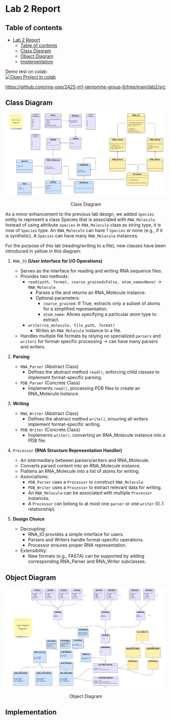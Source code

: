 # Lab 2 Report

## Table of contents

- [Lab 2 Report](#lab-2-report)
  - [Table of contents](#table-of-contents)
  - [Class Diagram](#class-diagram)
  - [Object Diagram](#object-diagram)
  - [Implementation](#implementation)

Demo test on colab:   
<a href="https://colab.research.google.com/github/rna-oop/2425-m1-geniomhe-group-6/tree/main/lab2/demo.ipynb" target="_parent"><img src="https://colab.research.google.com/assets/colab-badge.svg" alt="Open Project in colab"/></a> 

https://github.com/rna-oop/2425-m1-geniomhe-group-6/tree/main/lab2/src

## Class Diagram

<p align='center'>
<img src='./model/Class-Diagram.jpg' alt='class diagram'>
<figcaption align='center'>Class Diagram</figcaption>
</p>

As a minor enhancement to the previous lab design, we added `Species` entity to represent a class Species that is associated with `RNA_Molecule`. Instead of using attribute `species` in `RNA_Molecule` class as string type, it is now of `Species` type. An `RNA_Molecule` can have 1 `Species` or none (e.g., if it is synthetic). A `Species` can have many `RNA_Molecule` instances.

For the purpose of this lab (reading/writing to a file), new classes have been introduced in yellow in this diagram: 

1. `RNA_IO` **(User Interface for I/O Operations)**
    - Serves as the interface for reading and writing RNA sequence files.
    - Provides two methods:
        - `read(path, format, coarse_grained=False, atom_name=None)` → `RNA_Molecule`
            - Parses a file and returns an RNA_Molecule instance.
            - Optional parameters:
                - `coarse_grained`: If True, extracts only a subset of atoms for a simplified representation.
                - `atom_name`: Allows specifying a particular atom type to extract.
        - `write(rna_molecule, file_path, format)`
            - Writes an `RNA_Molecule` instance to a file.
    - Handles multiple file formats by relying on specialized `parsers` and `writers` for format-specific processing → can have many parsers and writers.

2. **Parsing** 
    - `RNA_Parser` (Abstract Class)
        - Defines the abstract method `read()`, enforcing child classes to implement format-specific parsing.
    - `PDB_Parser` (Concrete Class)
        - Implements `read()`, processing PDB files to create an RNA_Molecule instance.
  
3. **Writing**
    -  `RNA_Writer` (Abstract Class)
       - Defines the abstract method `write()`, ensuring all writers implement format-specific writing.
    - `PDB_Writer` (Concrete Class)
        - Implements `write()`, converting an RNA_Molecule instance into a PDB file.

4. `Processor` **(RNA Structure Representation Handler)**
    - An intermediary between parsers/writers and RNA_Molecule.
    - Converts parsed content into an RNA_Molecule instance.
    - Flattens an RNA_Molecule into a list of atoms for writing.
    - Associations:
        - `PDB_Parser` uses a `Processor` to construct `RNA_Molecule`.
        - `PDB_Writer` uses a `Processor` to extract relevant data for writing.
        - An `RNA_Molecule` can be associated with multiple `Processor` instances.
        - A `Processor` can belong to at most one `parser` or one `writer` (0..1 relationship). 

5. **Design Choice**
    - Decoupling:
        - RNA_IO provides a simple interface for users.
        - Parsers and Writers handle format-specific operations.
        - Processor ensures proper RNA representation.
    - Extensibility:
        - New formats (e.g., FASTA) can be supported by adding corresponding RNA_Parser and RNA_Writer subclasses.



## Object Diagram

<p align='center'>
<img src='./model/Object-Diagram.jpg' alt='object diagram'>
<figcaption align='center'>Object Diagram</figcaption>
</p>

## Implementation
